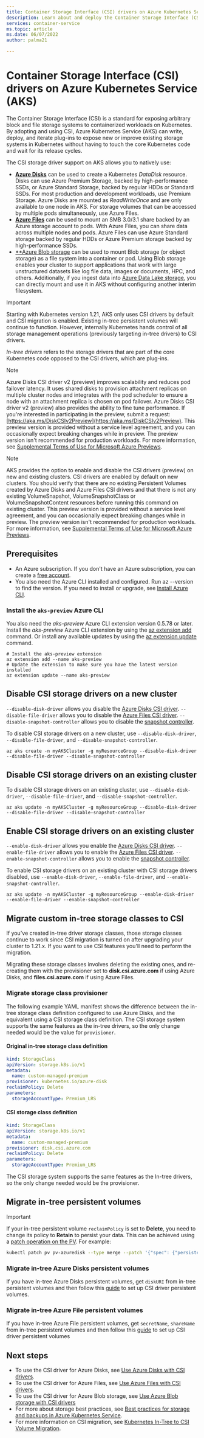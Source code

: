 ```yaml
---
title: Container Storage Interface (CSI) drivers on Azure Kubernetes Service (AKS)
description: Learn about and deploy the Container Storage Interface (CSI) drivers for Azure Disks and Azure Files in an Azure Kubernetes Service (AKS) cluster
services: container-service
ms.topic: article
ms.date: 06/07/2022
author: palma21

---
```


# Container Storage Interface (CSI) drivers on Azure Kubernetes Service (AKS)

The Container Storage Interface (CSI) is a standard for exposing arbitrary block and file storage systems to containerized workloads on Kubernetes. By adopting and using CSI, Azure Kubernetes Service (AKS) can write, deploy, and iterate plug-ins to expose new or improve existing storage systems in Kubernetes without having to touch the core Kubernetes code and wait for its release cycles.

The CSI storage driver support on AKS allows you to natively use:

- [**Azure Disks**](azure-disk-csi.md) can be used to create a Kubernetes *DataDisk* resource. Disks can use Azure Premium Storage, backed by high-performance SSDs, or Azure Standard Storage, backed by regular HDDs or Standard SSDs. For most production and development workloads, use Premium Storage. Azure Disks are mounted as *ReadWriteOnce* and are only available to one node in AKS. For storage volumes that can be accessed by multiple pods simultaneously, use Azure Files.
- [**Azure Files**](azure-files-csi.md) can be used to mount an SMB 3.0/3.1 share backed by an Azure storage account to pods. With Azure Files, you can share data across multiple nodes and pods. Azure Files can use Azure Standard storage backed by regular HDDs or Azure Premium storage backed by high-performance SSDs.
- [**Azure Blob storage](azure-blob-csi.md) can be used to mount Blob storage (or object storage) as a file system into a container or pod. Using Blob storage enables your cluster to support  applications that work with large unstructured datasets like log file data, images or documents, HPC, and others. Additionally, if you ingest data into [Azure Data Lake storage](../storage/blobs/data-lake-storage-introduction.md), you can directly mount and use it in AKS without configuring another interim filesystem.

> [!IMPORTANT]
> Starting with Kubernetes version 1.21, AKS only uses CSI drivers by default and CSI migration is enabled. Existing in-tree persistent volumes will continue to function. However, internally Kubernetes hands control of all storage management operations (previously targeting in-tree drivers) to CSI drivers.
>
> *In-tree drivers* refers to the storage drivers that are part of the core Kubernetes code opposed to the CSI drivers, which are plug-ins.

> [!NOTE]
> Azure Disks CSI driver v2 (preview) improves scalability and reduces pod failover latency. It uses shared disks to provision attachment replicas on multiple cluster nodes and integrates with the pod scheduler to ensure a node with an attachment replica is chosen on pod failover. Azure Disks CSI driver v2 (preview) also provides the ability to fine tune performance. If you're interested in participating in the preview, submit a request: [https://aka.ms/DiskCSIv2Preview](https://aka.ms/DiskCSIv2Preview). This preview version is provided without a service level agreement, and you can occasionally expect breaking changes while in preview. The preview version isn't recommended for production workloads. For more information, see [Supplemental Terms of Use for Microsoft Azure Previews](https://azure.microsoft.com/support/legal/preview-supplemental-terms/).

> [!NOTE]
> AKS provides the option to enable and disable the CSI drivers (preview) on new and existing clusters. CSI drivers are enabled by default on new clusters. You should verify that there are no existing Persistent Volumes created by Azure Disks and Azure Files CSI drivers and that there is not any existing VolumeSnapshot, VolumeSnapshotClass or VolumeSnapshotContent resources before running this command on existing cluster. This preview version is provided without a service level agreement, and you can occasionally expect breaking changes while in preview. The preview version isn't recommended for production workloads. For more information, see [Supplemental Terms of Use for Microsoft Azure Previews](https://azure.microsoft.com/support/legal/preview-supplemental-terms/).

## Prerequisites

* An Azure subscription. If you don't have an Azure subscription, you can create a [free account](https://azure.microsoft.com/free).
* You also need the Azure CLI installed and configured. Run az --version to find the version. If you need to install or upgrade, see [Install Azure CLI][install-azure-cli].

### Install the `aks-preview` Azure CLI

You also need the *aks-preview* Azure CLI extension version 0.5.78 or later. Install the *aks-preview* Azure CLI extension by using the [az extension add][az-extension-add] command. Or install any available updates by using the [az extension update][az-extension-update] command.

```azurecli-interactive
# Install the aks-preview extension
az extension add --name aks-preview
# Update the extension to make sure you have the latest version installed
az extension update --name aks-preview
```

## Disable CSI storage drivers on a new cluster

`--disable-disk-driver` allows you disable the [Azure Disks CSI driver][azure-disk-csi]. `--disable-file-driver` allows you to disable the [Azure Files CSI driver][azure-files-csi]. `--disable-snapshot-controller` allows you to disable the [snapshot controller][snapshot-controller ].

To disable CSI storage drivers on a new cluster, use `--disable-disk-driver`, `--disable-file-driver`, and `--disable-snapshot-controller`.

```azurecli
az aks create -n myAKSCluster -g myResourceGroup --disable-disk-driver --disable-file-driver --disable-snapshot-controller 
```

## Disable CSI storage drivers on an existing cluster

To disable CSI storage drivers on an existing cluster, use `--disable-disk-driver`, `--disable-file-driver`, and `--disable-snapshot-controller`.

```azurecli
az aks update -n myAKSCluster -g myResourceGroup --disable-disk-driver --disable-file-driver --disable-snapshot-controller 
```

## Enable CSI storage drivers on an existing cluster

`--enable-disk-driver` allows you enable the [Azure Disks CSI driver][azure-disk-csi]. `--enable-file-driver` allows you to enable the [Azure Files CSI driver][azure-files-csi]. `--enable-snapshot-controller` allows you to enable the [snapshot controller][snapshot-controller]. 

To enable CSI storage drivers on an existing cluster with CSI storage drivers disabled, use `--enable-disk-driver`, `--enable-file-driver`, and `--enable-snapshot-controller`.

```azurecli
az aks update -n myAKSCluster -g myResourceGroup --enable-disk-driver --enable-file-driver --enable-snapshot-controller
```

## Migrate custom in-tree storage classes to CSI

If you've created in-tree driver storage classes, those storage classes continue to work since CSI migration is turned on after upgrading your cluster to 1.21.x. If you want to use CSI features you'll need to perform the migration.

Migrating these storage classes involves deleting the existing ones, and re-creating them with the provisioner set to **disk.csi.azure.com** if using Azure Disks, and **files.csi.azure.com** if using Azure Files.

### Migrate storage class provisioner

The following example YAML manifest shows the difference between the in-tree storage class definition configured to use Azure Disks, and the equivalent using a CSI storage class definition. The CSI storage system supports the same features as the in-tree drivers, so the only change needed would be the value for `provisioner`.

#### Original in-tree storage class definition

```yaml
kind: StorageClass
apiVersion: storage.k8s.io/v1
metadata:
  name: custom-managed-premium
provisioner: kubernetes.io/azure-disk
reclaimPolicy: Delete
parameters:
  storageAccountType: Premium_LRS
```

#### CSI storage class definition

```yaml
kind: StorageClass
apiVersion: storage.k8s.io/v1
metadata:
  name: custom-managed-premium
provisioner: disk.csi.azure.com
reclaimPolicy: Delete
parameters:
  storageAccountType: Premium_LRS
```

The CSI storage system supports the same features as the In-tree drivers, so the only change needed would be the provisioner.

## Migrate in-tree persistent volumes

> [!IMPORTANT]
> If your in-tree persistent volume `reclaimPolicy` is set to **Delete**, you need to change its policy to **Retain** to persist your data. This can be achieved using a [patch operation on the PV](https://kubernetes.io/docs/tasks/administer-cluster/change-pv-reclaim-policy/). For example:
>
> ```bash
> kubectl patch pv pv-azuredisk --type merge --patch '{"spec": {"persistentVolumeReclaimPolicy": "Retain"}}'
> ```

### Migrate in-tree Azure Disks persistent volumes

If you have in-tree Azure Disks persistent volumes, get `diskURI` from in-tree persistent volumes and then follow this [guide][azure-disk-static-mount] to set up CSI driver persistent volumes.

### Migrate in-tree Azure File persistent volumes

If you have in-tree Azure File persistent volumes, get `secretName`, `shareName` from in-tree persistent volumes and then follow this [guide][azure-file-static-mount] to set up CSI driver persistent volumes

## Next steps

- To use the CSI driver for Azure Disks, see [Use Azure Disks with CSI drivers](azure-disk-csi.md).
- To use the CSI driver for Azure Files, see [Use Azure Files with CSI drivers](azure-files-csi.md).
- To use the CSI driver for Azure Blob storage, see [Use Azure Blob  storage with CSI drivers](azure-blob-csi.md)
- For more about storage best practices, see [Best practices for storage and backups in Azure Kubernetes Service][operator-best-practices-storage].
- For more information on CSI migration, see [Kubernetes In-Tree to CSI Volume Migration][csi-migration-community].

<!-- LINKS - external -->
[access-modes]: https://kubernetes.io/docs/concepts/storage/persistent-volumes/#access-modes
[csi-migration-community]: https://kubernetes.io/blog/2019/12/09/kubernetes-1-17-feature-csi-migration-beta
[kubectl-apply]: https://kubernetes.io/docs/reference/generated/kubectl/kubectl-commands#apply
[kubectl-get]: https://kubernetes.io/docs/reference/generated/kubectl/kubectl-commands#get
[kubernetes-storage-classes]: https://kubernetes.io/docs/concepts/storage/storage-classes/
[kubernetes-volumes]: https://kubernetes.io/docs/concepts/storage/persistent-volumes/
[managed-disk-pricing-performance]: https://azure.microsoft.com/pricing/details/managed-disks/
[azure-disk-csi]: https://github.com/kubernetes-sigs/azuredisk-csi-driver
[azure-files-csi]: https://github.com/kubernetes-sigs/azurefile-csi-driver
[snapshot-controller]: https://kubernetes-csi.github.io/docs/snapshot-controller.html

<!-- LINKS - internal -->
[azure-disk-volume]: azure-disk-volume.md
[azure-disk-static-mount]: azure-disk-volume.md#mount-disk-as-a-volume
[azure-file-static-mount]: azure-files-volume.md#mount-file-share-as-a-persistent-volume
[azure-files-pvc]: azure-files-dynamic-pv.md
[premium-storage]: ../virtual-machines/disks-types.md
[az-disk-list]: /cli/azure/disk#az_disk_list
[az-snapshot-create]: /cli/azure/snapshot#az_snapshot_create
[az-disk-create]: /cli/azure/disk#az_disk_create
[az-disk-show]: /cli/azure/disk#az_disk_show
[aks-quickstart-cli]: kubernetes-walkthrough.md
[aks-quickstart-portal]: kubernetes-walkthrough-portal.md
[install-azure-cli]: /cli/azure/install-azure-cli
[operator-best-practices-storage]: operator-best-practices-storage.md
[concepts-storage]: concepts-storage.md
[storage-class-concepts]: concepts-storage.md#storage-classes
[az-extension-add]: /cli/azure/extension#az_extension_add
[az-extension-update]: /cli/azure/extension#az_extension_update
[az-feature-register]: /cli/azure/feature#az_feature_register
[az-feature-list]: /cli/azure/feature#az_feature_list
[az-provider-register]: /cli/azure/provider#az_provider_register
[install-azure-cli]: ../cli/azure/install-azure-cli
